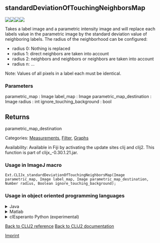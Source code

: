 ## standardDeviationOfTouchingNeighborsMap
<img src="images/mini_empty_logo.png"/><img src="images/mini_empty_logo.png"/><img src="images/mini_clijx_logo.png"/><img src="images/mini_cle_logo.png"/>

Takes a label image and a parametric intensity image and will replace each labels value in the parametric image
by the standard deviation value of neighboring labels. The radius of the neighborhood can be configured:
* radius 0: Nothing is replaced
* radius 1: direct neighbors are taken into account
* radius 2: neighbors and neighbors or neighbors are taken into account
* radius n: ...

Note: Values of all pixels in a label each must be identical.

### Parameters

parametric_map : Image
label_map : Image
parametric_map_destination : Image
radius : int
ignore_touching_background : bool

Returns
-------
parametric_map_destination

Categories: [Measurements](https://clij.github.io/clij2-docs/reference__measurement), [Filter](https://clij.github.io/clij2-docs/reference__filter), [Graphs](https://clij.github.io/clij2-docs/reference__graph)

Availability: Available in Fiji by activating the update sites clij and clij2.
This function is part of clijx_-0.30.1.21.jar.

### Usage in ImageJ macro
```
Ext.CLIJx_standardDeviationOfTouchingNeighborsMap(Image parametric_map, Image label_map, Image parametric_map_destination, Number radius, Boolean ignore_touching_background);
```


### Usage in object oriented programming languages



<details>

<summary>
Java
</summary>
<pre class="highlight">// init CLIJ and GPU
import net.haesleinhuepf.clijx.CLIJx;
import net.haesleinhuepf.clij.clearcl.ClearCLBuffer;
CLIJx clijx = CLIJx.getInstance();

// get input parameters
ClearCLBuffer parametric_map = clijx.push(parametric_mapImagePlus);
ClearCLBuffer label_map = clijx.push(label_mapImagePlus);
parametric_map_destination = clijx.create(parametric_map);
int radius = 10;
boolean ignore_touching_background = true;
</pre>

<pre class="highlight">
// Execute operation on GPU
clijx.standardDeviationOfTouchingNeighborsMap(parametric_map, label_map, parametric_map_destination, radius, ignore_touching_background);
</pre>

<pre class="highlight">
// show result
parametric_map_destinationImagePlus = clijx.pull(parametric_map_destination);
parametric_map_destinationImagePlus.show();

// cleanup memory on GPU
clijx.release(parametric_map);
clijx.release(label_map);
clijx.release(parametric_map_destination);
</pre>

</details>



<details>

<summary>
Matlab
</summary>
<pre class="highlight">% init CLIJ and GPU
clijx = init_clatlabx();

% get input parameters
parametric_map = clijx.pushMat(parametric_map_matrix);
label_map = clijx.pushMat(label_map_matrix);
parametric_map_destination = clijx.create(parametric_map);
radius = 10;
ignore_touching_background = true;
</pre>

<pre class="highlight">
% Execute operation on GPU
clijx.standardDeviationOfTouchingNeighborsMap(parametric_map, label_map, parametric_map_destination, radius, ignore_touching_background);
</pre>

<pre class="highlight">
% show result
parametric_map_destination = clijx.pullMat(parametric_map_destination)

% cleanup memory on GPU
clijx.release(parametric_map);
clijx.release(label_map);
clijx.release(parametric_map_destination);
</pre>

</details>



<details>

<summary>
clEsperanto Python (experimental)
</summary>
<pre class="highlight">import pyclesperanto_prototype as cle

cle.standard_deviation_of_touching_neighbors_map(parametric_map, label_map, parametric_map_destination, radius, ignore_touching_background)

</pre>



</details>



[Back to CLIJ2 reference](https://clij.github.io/clij2-docs/reference)
[Back to CLIJ2 documentation](https://clij.github.io/clij2-docs)

[Imprint](https://clij.github.io/imprint)
